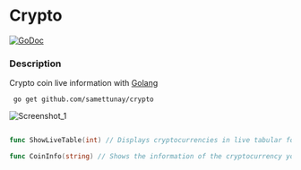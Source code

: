 # Crypto

[![GoDoc](https://godoc.org/github.com/anaskhan96/soup?status.svg)](https://pkg.go.dev/github.com/anaskhan96/soup)


### Description

Crypto coin live information with [Golang](https://www.golang.org/)

```
 go get github.com/samettunay/crypto
```


![Screenshot_1](https://user-images.githubusercontent.com/79511355/162594936-dfb17f6b-3650-493c-808f-407b7a3dad8c.png)


```go

func ShowLiveTable(int) // Displays cryptocurrencies in live tabular form

func CoinInfo(string) // Shows the information of the cryptocurrency you are looking for

```



